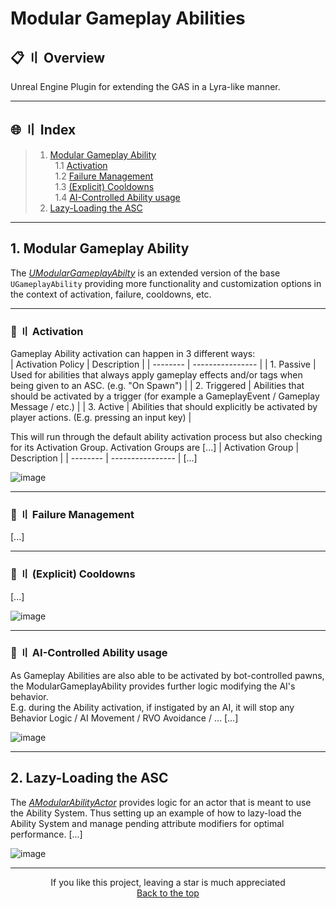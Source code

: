 # Modular Gameplay Abilities  

## <a id="head"></a> 📋 〢 Overview  

Unreal Engine Plugin for extending the GAS in a Lyra-like manner.  

---

## 🌐 〢 Index
> 1. [Modular Gameplay Ability](#modular-gameplay-ability)  
> &nbsp; 1.1 [Activation](#mga-activation)  
> &nbsp; 1.2 [Failure Management](#mga-failure-management)  
> &nbsp; 1.3 [(Explicit) Cooldowns](#mga-cooldowns)  
> &nbsp; 1.4 [AI-Controlled Ability usage](#mga-ai-controlled)  
> 2. [Lazy-Loading the ASC](#asc-lazyloading)

---


<a name="modular-gameplay-ability"></a>  
## 1. Modular Gameplay Ability
The _[UModularGameplayAbilty](Source/ModularGameplayAbilities/Public/Abilities/ModularGameplayAbility.h)_ is an extended version of the base ``UGameplayAbility`` providing more functionality and customization options in the context of activation, failure, cooldowns, etc.  

---

<a name="mga-activation"></a>  
### 📣 〢 Activation
Gameplay Ability activation can happen in 3 different ways:  
| Activation Policy | Description |
| -------- | ---------------- |
| 1. Passive  |  Used for abilities that always apply gameplay effects and/or tags when being given to an ASC. (e.g. "On Spawn") |
| 2. Triggered | Abilities that should be activated by a trigger (for example a GameplayEvent / Gameplay Message / etc.) |
| 3. Active | Abilities that should explicitly be activated by player actions. (E.g. pressing an input key) |
  
This will run through the default ability activation process but also checking for its Activation Group.
Activation Groups are [...]
| Activation Group | Description |
| -------- | ---------------- |
[...]

![image](https://github.com/user-attachments/assets/9dc85a1f-5803-4ff2-848c-0a28b6d88ae6)

---

<a name="mga-failure-management"></a>    
### 📣 〢 Failure Management
[...]

---

<a name="mga-cooldowns"></a>  
### 📣 〢 (Explicit) Cooldowns
[...]

![image](https://github.com/user-attachments/assets/f046a9c6-a541-44b7-97d3-d07281b9c848)

---

<a name="mga-ai-controlled"></a>  
### 📣 〢 AI-Controlled Ability usage
As Gameplay Abilities are also able to be activated by bot-controlled pawns, the ModularGameplayAbility provides further logic modifying the AI's behavior.  
E.g. during the Ability activation, if instigated by an AI, it will stop any Behavior Logic / AI Movement / RVO Avoidance / ...
[...]

![image](https://github.com/user-attachments/assets/95e978ba-3f17-44fb-9698-0b92750332dd)

---

<a name="asc-lazyloading"></a>  
## 2. Lazy-Loading the ASC
The _[AModularAbilityActor](Source/ModularGameplayAbilities/Public/ModularAbilityActor.h)_ provides logic for an actor that is meant to use the Ability System.
Thus setting up an example of how to lazy-load the Ability System and manage pending attribute modifiers for optimal performance.
[...]

![image](https://github.com/user-attachments/assets/2557c7a8-4154-44ea-816b-87c760f965f5)  

---

<p align="center">
If you like this project, leaving a star is much appreciated<br>
<a href="#head">
Back to the top
</a>
</p>
